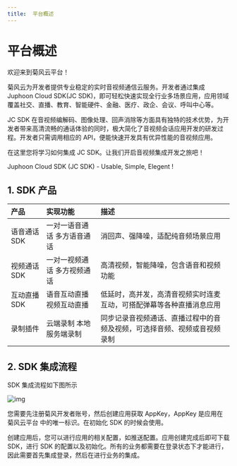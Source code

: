 ```yaml
---
title:  平台概述
---
```

# 平台概述

欢迎来到菊风云平台！

菊风云为开发者提供专业稳定的实时音视频通信云服务。开发者通过集成 Juphoon Cloud SDK(JC SDK)，即可轻松快速实现全行业多场景应用，应用领域覆盖社交、直播、教育、智能硬件、金融、医疗、政企、会议、呼叫中心等。

JC SDK 在音视频编解码、图像处理、回声消除等方面具有独特的技术优势，为开发者带来高清流畅的通话体验的同时，极大简化了音视频会话应用开发的研发过程。开发者只需调用相应的 API，便能快速开发具有优异性能的音视频应用。

在这里您将学习如何集成 JC SDK。让我们开启音视频集成开发之旅吧！

Juphoon Cloud SDK (JC SDK) - Usable, Simple, Elegent !

## 1. SDK 产品

| 产品         | 实现功能                    | 描述                                                         |
| :----------- | :-------------------------- | :----------------------------------------------------------- |
| 语音通话 SDK | 一对一语音通话 多方语音通话 | 消回声、强降噪，适配纯音频场景应用                           |
| 视频通话 SDK | 一对一视频通话 多方视频通话 | 高清视频，智能降噪，包含语音和视频功能                       |
| 互动直播 SDK | 语音互动直播 视频互动直播   | 低延时，高并发，高清音视频实时连麦互动，可搭配弹幕等各种直播消息应用 |
| 录制插件     | 云端录制 本地服务端录制     | 同步记录音视频通话、直播过程中的音频及视频，可选择音频、视频或音视频录制 |

## 2. SDK 集成流程

SDK 集成流程如下图所示

![img](http://developer.juphoon.com:8088/style/images/document/index/sdkflow@2x.png)

您需要先注册菊风开发者账号，然后创建应用获取 AppKey，AppKey 是应用在 菊风云平台 中的唯一标识。在初始化 SDK 的时候会使用。

创建应用后，您可以进行应用的相关配置，如推送配置。应用创建完成后即可下载 SDK，进行 SDK 的配置以及初始化。所有的业务都需要在登录状态下才能进行，因此需要首先集成登录，然后在进行业务的集成。
